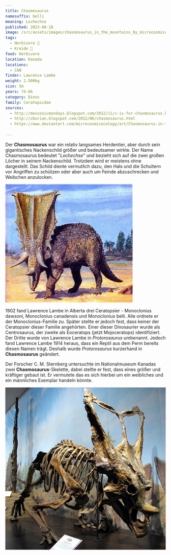```yaml
---
title: Chasmosaurus
namesuffix: belli
meaning: Lochechse
published: 2023-08-18
image: /src/assets/images/chasmosaurus_in_the_mountains_by_microcosmicecology_d79v90n-pre.jpg
tags:
  - Herbivore 🌿
  - Kreide 🦴
food: Herbivore
location: Kanada
locations:
  - CAN
finder: Lawrence Lambe
weight: 2.500kg
size: 5m
years: 74-66
category: Dinos
family: Ceratopsidae
sources:
  - http://mesozoicmondays.blogspot.com/2012/11/c-is-for-chasmosaurus.html>
  - http://zburian.blogspot.com/2012/06/chasmosaurus.html
  - https://www.deviantart.com/microcosmicecology/art/Chasmosaurus-in-the-Mountains-439837799

---
```

D﻿er **Chasmosaurus** war ein relativ langsames Herdentier, aber durch sein gigantisches Nackenschild größer und bedeutsamer wirkte. Der Name Chasmosaurus bedeutet "*Lochechse*" und bezieht sich auf die zwei großen Löcher in seinem Nackenschild. Trotzdem wird er meistens ohne dargestellt. Das Schild diente vermutlich dazu, den Hals und die Schultern vor Angriffen zu schützen oder aber auch um Feinde abzuschrecken und Weibchen anzulocken.

![Chasmosaurus](/src/assets/images/chasmosaurus_by_zdenek_burian_1976.jpg)

1﻿902 fand Lawrence Lambe in Alberta drei Ceratopsier - Monoclonius dawsoni, Monoclonius canadensis und Monoclonius belli. Alle ordnete er der Monoclonius-Familie zu. Später stellte er jedoch fest, dass keiner der Ceratopsier dieser Familie angehörten. Einer dieser Dinosaurier wurde als Centrosaurus, der zweite als Eoceratops (jetzt Mojoceratops) identifiziert. Der Dritte wurde von Lawrence Lambe in *Protorosaurus* umbenannt. Jedoch fand Lawrence Lambe 1914 heraus, dass ein Reptil aus dem Perm bereits diesen Namen trägt. Deshalb wurde *Protorosaurus* kurzerhand in **Chasmosaurus** geändert.  

Der Forscher C. M. Sternberg untersuchte im Nationalmuseum Kanadas zwei **Chasmosaurus**-Skelette, dabei stellte er fest, dass eines größer und kräftiger gebaut ist. Er vermutete das es sich hierbei um ein weibliches und ein männliches Exemplar handeln könnte.

![Chasmosaurusskelett](/src/assets/images/r.jpeg)
